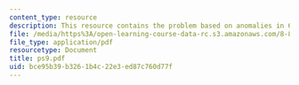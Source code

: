 ```yaml
---
content_type: resource
description: This resource contains the problem based on anomalies in 6 dimensions.
file: /media/https%3A/open-learning-course-data-rc.s3.amazonaws.com/8-871-selected-topics-in-theoretical-particle-physics-branes-and-gauge-theory-dynamics-fall-2004/bce95b39b3261b4c22e3ed87c760d77f_ps9.pdf
file_type: application/pdf
resourcetype: Document
title: ps9.pdf
uid: bce95b39-b326-1b4c-22e3-ed87c760d77f
---
```

